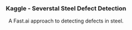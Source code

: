 <!-- PROJECT LOGO -->
<br />
<p align="center">

  <h3 align="center">Kaggle - Severstal Steel Defect Detection</h3>

  <p align="center">
    A Fast.ai approach to detecting defects in steel.
  </p>
</p>

